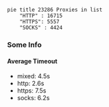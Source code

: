 
```mermaid
pie title 23286 Proxies in list
    "HTTP" : 16715
    "HTTPS": 5557
    "SOCKS" : 4424
```

### Some Info
#### Average Timeout

- mixed: 4.5s
- http: 2.6s
- https: 7.5s
- socks: 6.2s